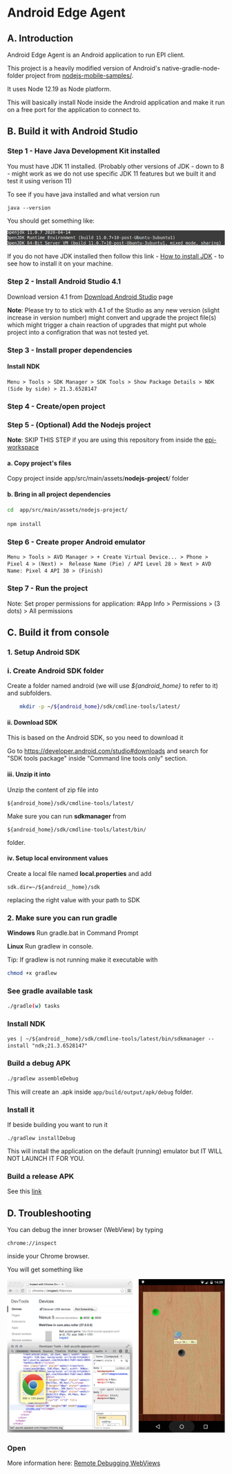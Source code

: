 
# Android Edge Agent

## A. Introduction
Android Edge Agent is an Android application to run EPI client.

This project is a heavily modified version of Android's native-gradle-node-folder project
from [nodejs-mobile-samples/](https://github.com/janeasystems/nodejs-mobile-samples/).

It uses Node 12.19 as Node platform.

This will basically install Node inside the Android application and
make it run on a free port for the application to connect to.

## B. Build it with Android Studio

### Step 1 - Have Java Development Kit installed

You must have JDK 11 installed. (Probably other versions of JDK - down to 8 - might work as we do not use specific JDK 11 features
but we built it and test it using verison 11)

To see if you have java installed and what version run
```
java --version
```

You should get something like:

![alt text](./java-version-info.png "Webview Debugging")


If you do not have JDK installed then follow this link - [How to install JDK](https://docs.oracle.com/en/java/javase/11/install/index.html) - to see how to install it on your machine.


### Step 2 - Install Android Studio 4.1

Download version 4.1 from [Download Android Studio](https://developer.android.com/studio) page

__Note__: Please try to to stick with 4.1 of the Studio as any new version (slight increase in version number) might convert and upgrade the project file(s) which might trigger a chain reaction of upgrades that might put whole project into a configration that was not tested yet.

### Step 3 - Install proper dependencies

#### Install NDK
    Menu > Tools > SDK Manager > SDK Tools > Show Package Details > NDK (Side by side) > 21.3.6528147

### Step 4 - Create/open project


### Step 5 - (Optional) Add the Nodejs project

__Note__: SKIP THIS STEP if you are using this repository from inside the [epi-workspace](https://github.com/PharmaLedger-IMI/epi-workspace)
#### a. Copy project's files

Copy project inside app/src/main/assets/**nodejs-project**/ folder


#### b. Bring in all project dependencies
```sh
cd  app/src/main/assets/nodejs-project/

npm install
```

### Step 6 - Create proper Android emulator
    Menu > Tools > AVD Manager > + Create Virtual Device... > Phone > Pixel 4 > (Next) >  Release Name (Pie) / API Level 28 > Next > AVD Name: Pixel 4 API 30 > (Finish)


### Step 7 - Run the project

Note: Set proper permissions for application: #App Info > Permissions > (3 dots) > All permissions

## C. Build it from console

### 1. Setup Android SDK

### i. Create Android SDK folder

Create a folder named android (we will use _${android_home}_ to refer to it) and subfolders.
```sh
    mkdir -p ~/${android_home}/sdk/cmdline-tools/latest/
```

#### ii. Download SDK

This is based on the Android SDK, so you need to download it 

Go to https://developer.android.com/studio#downloads and search for "SDK tools package" inside "Command line tools only" section.

#### iii. Unzip it into
Unzip the content of zip file into
```
${android_home}/sdk/cmdline-tools/latest/
```

Make sure you can run __sdkmanager__ from

```
${android_home}/sdk/cmdline-tools/latest/bin/
```

folder.

#### iv. Setup local environment values

Create a local file named **local.properties**
and add 
```
sdk.dir=~/${android__home}/sdk
```

replacing the right value with your path to SDK


### 2. Make sure you can run gradle

__Windows__
Run gradle.bat in Command Prompt

__Linux__
Run gradlew in console.

Tip: If gradlew is not running make it executable with

```sh
chmod +x gradlew
```

### See gradle available task
```sh
./gradle(w) tasks
```

### Install NDK
```
yes | ~/${android__home}/sdk/cmdline-tools/latest/bin/sdkmanager --install "ndk;21.3.6528147"
```

### Build a debug APK
```sh
./gradlew assembleDebug
```

This will create an .apk inside `app/build/output/apk/debug` folder.

### Install it

If beside building you want to run it
```shell
./gradlew installDebug
```
This will install the application on the default (running) emulator but IT
WILL NOT LAUNCH IT FOR YOU.


### Build a release APK
See this [link](https://developer.android.com/studio/build/building-cmdline#ReleaseMode)


## D. Troubleshooting

You can debug the inner browser (WebView) by typing

```
chrome://inspect
```

inside your Chrome browser.

You will get something like

![alt text](./webview-debugging.png "Webview Debugging")


### Open

More information here: [Remote Debugging WebViews](https://developers.google.com/web/tools/chrome-devtools/remote-debugging/webviews)